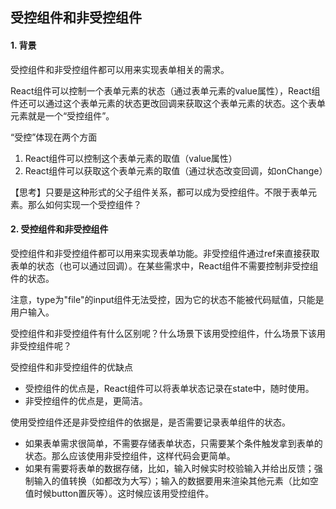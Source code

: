 ## 受控组件和非受控组件

#### 1. 背景

受控组件和非受控组件都可以用来实现表单相关的需求。

React组件可以控制一个表单元素的状态（通过表单元素的value属性），React组件还可以通过这个表单元素的状态更改回调来获取这个表单元素的状态。这个表单元素就是一个“受控组件”。

“受控”体现在两个方面

1. React组件可以控制这个表单元素的取值（value属性）
2. React组件可以获取这个表单元素的取值（通过状态改变回调，如onChange）

【思考】只要是这种形式的父子组件关系，都可以成为受控组件。不限于表单元素。那么如何实现一个受控组件？

#### 2. 受控组件和非受控组件

受控组件和非受控组件都可以用来实现表单功能。非受控组件通过ref来直接获取表单的状态（也可以通过回调）。在某些需求中，React组件不需要控制非受控组件的状态。

注意，type为"file"的input组件无法受控，因为它的状态不能被代码赋值，只能是用户输入。

受控组件和非受控组件有什么区别呢？什么场景下该用受控组件，什么场景下该用非受控组件呢？

受控组件和非受控组件的优缺点

- 受控组件的优点是，React组件可以将表单状态记录在state中，随时使用。
- 非受控组件的优点是，更简洁。

使用受控组件还是非受控组件的依据是，是否需要记录表单组件的状态。

- 如果表单需求很简单，不需要存储表单状态，只需要某个条件触发拿到表单的状态。那么应该使用非受控组件，这样代码会更简单。
- 如果有需要将表单的数据存储，比如，输入时候实时校验输入并给出反馈；强制输入的值转换（如都改为大写）；输入的数据要用来渲染其他元素（比如空值时候button置灰等）。这时候应该用受控组件。